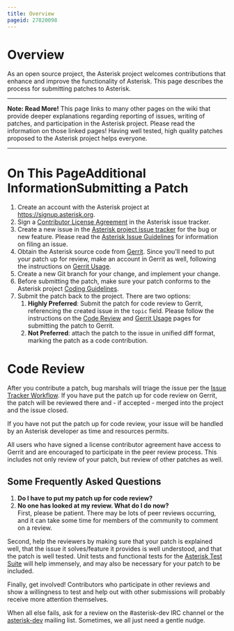 ```yaml
---
title: Overview
pageid: 27820098
---
```


Overview
========

As an open source project, the Asterisk project welcomes contributions that enhance and improve the functionality of Asterisk. This page describes the process for submitting patches to Asterisk.




---

**Note: Read More!** This page links to many other pages on the wiki that provide deeper explanations regarding reporting of issues, writing of patches, and participation in the Asterisk project. Please read the information on those linked pages! Having well tested, high quality patches proposed to the Asterisk project helps everyone.

  



---


On This PageAdditional InformationSubmitting a Patch
==================

1. Create an account with the Asterisk project at <https://signup.asterisk.org>.
2. Sign a [Contributor License Agreement](https://github.com/asterisk/asterisk/issues/jira/secure/DigiumLicense.jspa) in the Asterisk issue tracker.
3. Create a new issue in the [Asterisk project issue tracker](https://github.com/asterisk/asterisk/issues) for the bug or new feature. Please read the [Asterisk Issue Guidelines](/Asterisk-Issue-Guidelines) for information on filing an issue.
4. Obtain the Asterisk source code from [Gerrit](https://gerrit.asterisk.org). Since you'll need to put your patch up for review, make an account in Gerrit as well, following the instructions on [Gerrit Usage](/Gerrit-Usage).
5. Create a new Git branch for your change, and implement your change.
6. Before submitting the patch, make sure your patch conforms to the Asterisk project [Coding Guidelines](/Coding-Guidelines).
7. Submit the patch back to the project. There are two options:
	1. **Highly Preferred**: Submit the patch for code review to Gerrit, referencing the created issue in the `topic` field. Please follow the instructions on the [Code Review](/Code-Review) and [Gerrit Usage](/Gerrit-Usage) pages for submitting the patch to Gerrit.
	2. **Not Preferred**: attach the patch to the issue in unified diff format, marking the patch as a code contribution.

Code Review
===========

After you contribute a patch, bug marshals will triage the issue per the [Issue Tracker Workflow](/Issue-Tracker-Workflow). If you have put the patch up for code review on Gerrit, the patch will be reviewed there and - if accepted - merged into the project and the issue closed.

If you have not put the patch up for code review, your issue will be handled by an Asterisk developer as time and resources permits.

All users who have signed a license contributor agreement have access to Gerrit and are encouraged to participate in the peer review process. This includes not only review of your patch, but review of other patches as well.

Some Frequently Asked Questions
-------------------------------

1. **Do I have to put my patch up for code review?**
2. **No one has looked at my review. What do I do now?**  
First, please be patient. There may be lots of peer reviews occurring, and it can take some time for members of the community to comment on a review.  
  
Second, help the reviewers by making sure that your patch is explained well, that the issue it solves/feature it provides is well understood, and that the patch is well tested. Unit tests and functional tests for the [Asterisk Test Suite](/Asterisk-Test-Suite-Documentation) will help immensely, and may also be necessary for your patch to be included.  
  
Finally, get involved! Contributors who participate in other reviews and show a willingness to test and help out with other submissions will probably receive more attention themselves.  
  
When all else fails, ask for a review on the #asterisk-dev IRC channel or the [asterisk-dev](http://lists.digium.com/) mailing list. Sometimes, we all just need a gentle nudge.

 

